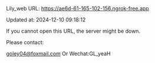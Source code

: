 Lily_web URL: https://ae6d-61-165-102-156.ngrok-free.app

Updated at: 2024-12-10 09:18:12

If you cannot open this URL, the server might be down.

Please contact: 

goley04@foxmail.com Or Wechat:GL_yeaH